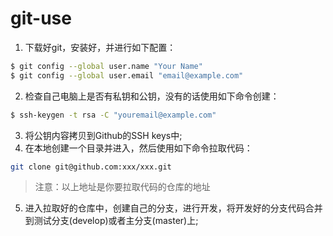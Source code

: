 # git-use
1. 下载好git，安装好，并进行如下配置：
``` bash
$ git config --global user.name "Your Name"
$ git config --global user.email "email@example.com"
```		
2. 检查自己电脑上是否有私钥和公钥，没有的话使用如下命令创建：
``` bash
$ ssh-keygen -t rsa -C "youremail@example.com"
```
3. 将公钥内容拷贝到Github的SSH keys中;
4. 在本地创建一个目录并进入，然后使用如下命令拉取代码：
``` bash
git clone git@github.com:xxx/xxx.git
```
> 注意：以上地址是你要拉取代码的仓库的地址

5. 进入拉取好的仓库中，创建自己的分支，进行开发，将开发好的分支代码合并到测试分支(develop)或者主分支(master)上;
